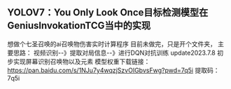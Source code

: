 ## YOLOV7：You Only Look Once目标检测模型在GeniuslnvokationTCG当中的实现
想做个七圣召唤的ai召唤物伤害实时计算程序
目前未做完，只是开个文件夹，
主要思路：
视频识别--》提取对局信息--》进行DQN对抗训练
update2023.7.8  初步实现屏幕识别召唤物以及元素
模型权重下载链接：https://pan.baidu.com/s/1NJu7y4wqzjSzvOIGbvsFwg?pwd=7q5i 
提取码：7q5i
